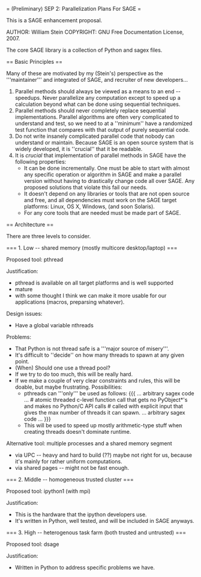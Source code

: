 = (Preliminary) SEP 2: Parallelization Plans For SAGE =

This is a SAGE enhancement proposal. 

AUTHOR: William Stein
COPYRIGHT: GNU Free Documentation License, 2007.

The core SAGE library is a collection of Python and sagex files. 

== Basic Principles ==

Many of these are motivated by my (Stein's) perspective as the '''maintainer''' and integrated of SAGE, and recruiter of new developers...

  1. Parallel methods should always be viewed as a means to an end -- speedups.  Never parallelize any computation except to speed up a calculation beyond what can be done using sequential techniques. 
  2. Parallel methods should never completely replace sequential implementations.  Parallel algorithms are often very complicated to understand and test, so we need to at a ''minimum'' have a randomized test function that compares with that output of purely sequential code. 
  3. Do not write insanely complicated parallel code that nobody can understand or maintain.  Because SAGE is an open source system that is widely developed, it is ''crucial'' that it be readable.
  4. It is *crucial* that implementation of parallel methods in SAGE have the following properties:
      * It can be done incrementally.  One must be able to start with almost any specific operation or algorithm in SAGE and make a parallel version without having to drastically change code all over SAGE.  Any proposed solutions that violate this fail our needs.
      * It doesn't depend on any libraries or tools that are not open source and free, and all dependencies must work on the SAGE target platforms: Linux, OS X, Windows, (and soon Solaris). 
      * For any core tools that are needed must be made part of SAGE.
 
== Architecture ==
 
There are three levels to consider.

=== 1. Low -- shared memory (mostly multicore desktop/laptop) ===

Proposed tool: pthread

Justification: 
   * pthread is available on all target platforms and is well supported
   * mature
   * with some thought I think we can make it more usable for our applications (macros, preparsing whatever).
   

Design issues:
   * Have a global variable nthreads

Problems:
   * That Python is not thread safe is a '''major source of misery'''.
   * It's difficult to ''decide'' on how many threads to spawn at any given point.
   * (When) Should one use a thread pool?
   * If we try to do too much, this will be really hard.
   * If we make a couple of very clear constraints and rules, this will be doable, but maybe frustrating.  Possibilities:
        * pthreads can '''only''' be used as follows:
{{{
    ... arbitrary sagex code ...
    # atomic threaded c-level function call that gets no PyObject*'s and makes no Python/C API calls
    # called with explicit input that gives the max number of threads it can spawn.
    ... arbitrary sagex code ...
}}}
        * This will be used to speed up mostly arithmetic-type stuff when creating threads doesn't dominate runtime. 

Alternative tool: multiple processes and a shared memory segment
   * via UPC -- heavy and hard to build (??)  maybe not right for us, because it's mainly for rather uniform computations.
   * via shared pages -- might not be fast enough.




=== 2. Middle -- homogeneous trusted cluster ===

Proposed tool: ipython1 (with mpi)

Justification: 
  * This is the hardware that the ipython developers use.
  * It's written in Python, well tested, and will be included in SAGE anyways.

=== 3. High -- heterogenous task farm (both trusted and untrusted) ===

Proposed tool: dsage

Justification:
  * Written in Python to address specific problems we have.
  
  

